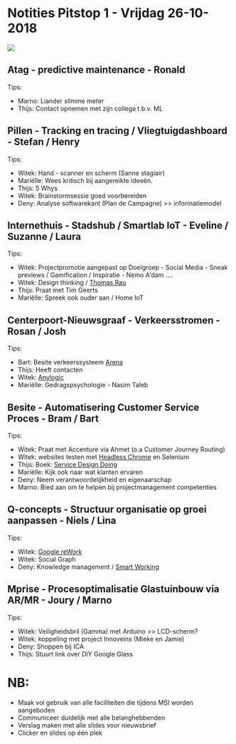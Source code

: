 # Notities Pitstop 1 - Vrijdag 26-10-2018
![](http://ignorelimits.com/wp-content/uploads/2017/06/10-THINGS-THAT-REQUIRE-ZERO-TALENT-724x1024.jpg)


## Atag - predictive maintenance - Ronald
Tips:
- Marno: Liander slimme meter
- Thijs: Contact opnemen met zijn collega t.b.v. ML


## Pillen - Tracking en tracing / Vliegtuigdashboard - Stefan / Henry
Tips:
- Witek: Hand - scanner en scherm (Sanne stagiair)
- Mariëlle: Wees kritisch bij aangereikte ideeën.
- Thijs: 5 Whys
- Witek: Brainstormsessie goed voorbereiden
- Deny: Analyse softwarekant (Plan de Campagne) >> informatiemodel

## Internethuis - Stadshub / Smartlab IoT - Eveline / Suzanne / Laura
Tips:
- Witek: Projectpromotie aangepast op Doelgroep - Social Media - Sneak previews / Gamification / Inspiratie - Nemo A'dam ....
- Witek: Design thinking / [Thomas Rau](http://www.rau.eu/over-ons/)
- Thijs: Praat met Tim Geerts
- Mariëlle: Spreek ook ouder aan / Home IoT

## Centerpoort-Nieuwsgraaf - Verkeersstromen - Rosan / Josh
Tips:
- Bart: Besite verkeerssysteem [Arena](https://www.besite.nl/reference/johan-cruijff-arena/)
- Thijs: Heeft contacten
- Witek: [Anylogic](https://www.anylogic.com/)
- Mariëlle: Gedragspsychologie - Nasim Taleb

## Besite - Automatisering Customer Service Proces - Bram / Bart
Tips:
- Witek: Praat met Accenture via Ahmet (o.a Customer Journey Routing)
- Witek: websites testen met [Headless Chrome](https://developers.google.com/web/tools/puppeteer/) en Selenium
- Thijs: Boek: [Service Design Doing](https://www.thisisservicedesigndoing.com/)
- Mariëlle: Kijk ook naar wat klanten ervaren
- Deny: Neem verantwoordelijkheid en eigenaarschap
- Marno: Bied aan om te helpen bij projectmanagement competenties

## Q-concepts - Structuur organisatie op groei aanpassen - Niels / Lina
Tips:
- Witek: [Google reWork](https://youtu.be/QC_PGHkRvTw)
- Witek: Social Graph
- Deny: Knowledge management / [Smart Working](https://www.fme.nl/nl/kansen-pakken-smart-working-model)

## Mprise - Procesoptimalisatie Glastuinbouw via AR/MR - Joury / Marno
Tips:
- Witek: Veiligheidsbril (Gamma) met Arduino >> LCD-scherm?
- Witek: koppeling met project Innoveins (Mieke en Jamie)
- Deny: Shoppen bij ICA
- Thijs: Stuurt link over DIY Google Glass



# NB:
- Maak vol gebruik van alle faciliteiten die tijdens MSI worden aangeboden
- Communiceer duidelijk met alle belanghebbenden
- Verslag maken met alle slides voor nieuwsbrief
- Clicker en slides op één plek

